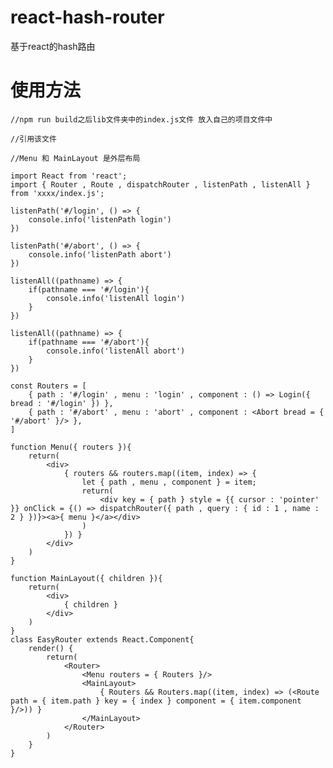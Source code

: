 # react-hash-router
基于react的hash路由

# 使用方法
	//npm run build之后lib文件夹中的index.js文件 放入自己的项目文件中
	
	//引用该文件
	
	//Menu 和 MainLayout 是外层布局
	
	import React from 'react';
	import { Router , Route , dispatchRouter , listenPath , listenAll } from 'xxxx/index.js';
	
	listenPath('#/login', () => {
		console.info('listenPath login')
	})

	listenPath('#/abort', () => {
		console.info('listenPath abort')
	})

	listenAll((pathname) => {
		if(pathname === '#/login'){
			console.info('listenAll login')
		}
	})

	listenAll((pathname) => {
		if(pathname === '#/abort'){
			console.info('listenAll abort')
		}
	})

	const Routers = [
		{ path : '#/login' , menu : 'login' , component : () => Login({ bread : '#/login' }) },
		{ path : '#/abort' , menu : 'abort' , component : <Abort bread = { '#/abort' }/> },
	]

	function Menu({ routers }){
		return(
			<div>
				{ routers && routers.map((item, index) => {
					let { path , menu , component } = item;
					return(
						<div key = { path } style = {{ cursor : 'pointer' }} onClick = {() => dispatchRouter({ path , query : { id : 1 , name : 2 } })}><a>{ menu }</a></div>
					)
				}) }
			</div>
		)
	}

	function MainLayout({ children }){
		return(
			<div>
				{ children }
			</div>
		)
	}
	class EasyRouter extends React.Component{
		render() {
			return(
				<Router>
					<Menu routers = { Routers }/>
					<MainLayout>
						{ Routers && Routers.map((item, index) => (<Route path = { item.path } key = { index } component = { item.component }/>)) }
					</MainLayout>
				</Router>
			)
		}
	}